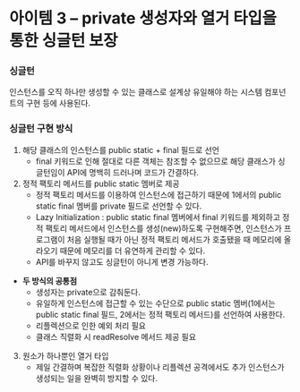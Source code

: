 # 아이템 3 – private 생성자와 열거 타입을 통한 싱글턴 보장

### 싱글턴
인스턴스를 오직 하나만 생성할 수 있는 클래스로 설계상 유일해야 하는 시스템 컴포넌트의 구현 등에 사용된다.

### 싱글턴 구현 방식
1. 해당 클래스의 인스턴스를 public static + final 필드로 선언 
   - final 키워드로 인해 절대로 다른 객체는 참조할 수 없으므로 해당 클래스가 싱글턴임이 API에 명백히 드러나며 코드가 간결하다.
2. 정적 팩토리 메서드를 public static 멤버로 제공
   - 정적 팩토리 메서드를 이용하여 인스턴스에 접근하기 때문에 1에서의 public static final 멤버를 private 필드로 선언할 수 있다.
   - Lazy Initialization : public static final 멤버에서 final 키워드를 제외하고 정적 팩토리 메서드에서 인스턴스를 생성(new)하도록 구현해주면, 인스턴스가 프로그램이 처음 실행될 때가 아닌 정적 팩토리 메서드가 호출됐을 때 메모리에 올라오기 때문에 메모리를 더 유연하게 관리할 수 있다. 
   -  API를 바꾸지 않고도 싱글턴이 아니게 변경 가능하다.
 
- **두 방식의 공통점**
   - 생성자는 private으로 감춰둔다.
   - 유일하게 인스턴스에 접근할 수 있는 수단으로 public static 멤버(1에서는 public static final 필드, 2에서는 정적 팩토리 메서드)를 선언하여 사용한다.
   - 리플렉션으로 인한 예외 처리 필요	
   - 클래스 직렬화 시 readResolve 메서드 제공 필요

3. 원소가 하나뿐인 열거 타입 
   - 제일 간결하며 복잡한 직렬화 상황이나 리플렉션 공격에서도 추가 인스턴스가 생성되는 일을 완벽히 방지할 수 있다.
